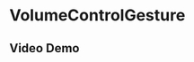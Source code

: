 # VolumeControlGesture


## Video Demo

<p align="center>
<iframe width="560" height="315" src="https://www.youtube.com/embed/ciYv3JBpqG0" title="YouTube video player" frameborder="0" allow="accelerometer; autoplay; clipboard-write; encrypted-media; gyroscope; picture-in-picture" allowfullscreen></iframe>

</p>
